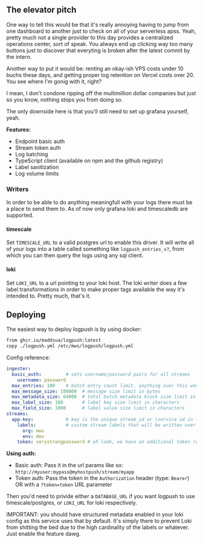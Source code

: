 ## The elevator pitch

One way to tell this would be that it's really annoying having to jump from one dashboard to another just to check on all of your serverless apss. Yeah, pretty much not a single provider to this day provides a centralized operations center, sort of speak. You always end up clicking way too many buttons just to discover that everyting is broken after the latest commit by the intern.

Another way to put it would be: renting an okay-ish VPS costs under 10 buchs these days, and getting proper log retention on Vercel costs over 20. You see where I'm gonig with it, right?

I mean, I don't condone ripping off the multimillion dollar companies but just so you know, nothing stops you from doing so.

The only downside here is that you'll still need to set up grafana yourself, yeah.

**Features:**

- Endpoint basic auth
- Stream token auth
- Log batching
- TypeScript client (available on npm and the github registry)
- Label sanitization
- Log volume limits

### Writers

In order to be able to do anything meaningfull with your logs there must be a place to send them to. As of now only grafana loki and timescaledb are supported.

#### timescale

Set `TIMESCALE_URL` to a valid postgres url to enable this driver. It will write all of your logs into a table called something like `logpush_entries_v?`, from which you can then query the logs using any sql client.

#### loki

Set `LOKI_URL` to a url pointing to your loki host. The loki writer does a few label transformations in order to make proper tags available the way it's intended to. Pretty much, that's it.

## Deploying

The easiest way to deploy logpush is by using docker:
```dockerfile
from ghcr.io/maddsua/logpush:latest
copy ./logpush.yml /etc/mws/logpush/logpush.yml
```

Config reference:
```yml
ingester:
  basic_auth:         # sets username/password pairs for all streams
    username: password
  max_entries: 100    # batch entry count limit. anything over this would be truncated
  max_message_size: 100000  # message size limit in bytes
  max_metadata_size: 64000  # total batch metadata block size limit in bytes
  max_label_size: 100       # label key size limit in characters
  max_field_size: 1000      # label value size limit in characters
streams:
  app-key:            # key is the unique stream_id or (service id in loki)
    labels:           # custom stream labels that will be written over any conflicting log labels
      org: mws
      env: dev
    token: verystrongpassword # oh look, we have an additional token requirement here
```

**Using auth:**

- Basic auth: Pass it in the url params like so: `http://myuser:mypass@myhostpush/stream/myapp`
- Token auth: Pass the token in the `Authorization` header (type: `Bearer`) OR with a `?token=token` URL parameter

Then you'd need to privide either a `DATABASE_URL` if you want logpush to use timescale/postgres,
or `LOKI_URL` for loki respectively.

IMPORTANT: you should have structured metadata enabled in your loki config as this service uses that by default.
It's simply there to prevent Loki from shitting the bed due to the high cardinality of the labels or whatever.
Just enable the feature dawg.
